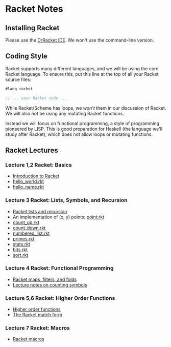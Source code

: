 # Racket Notes

## Installing Racket

Please use the [DrRacket IDE](https://racket-lang.org/). We won't use the
command-line version.

## Coding Style

Racket supports many different languages, and we will be using the core Racket
language. To ensure this, put this line at the top of all your Racket source
files:

```lisp
#lang racket

;; ... your Racket code ...
```

While Racket/Scheme has loops, we *won't* them in our discussion of Racket. We
will also *not* be using any mutating Racket functions.

Instead we will focus on functional programming, a style of programming
pioneered by LISP. This is good preparation for Haskell (the language we'll
study after Racket), which does not allow loops or mutating functions.


## Racket Lectures

### Lecture 1,2 Racket: Basics

- [Introduction to Racket](racket_intro.md)
- [hello_world.rkt](hello_world.rkt)
- [hello_name.rkt](hello_name.rkt)

### Lecture 3 Racket: Lists, Symbols, and Recursion

- [Racket lists and recursion](racket_lists_and_recursion.md)
- An implementation of (x, y) points: [point.rkt](point.rkt)
- [count_up.rkt](count_up.rkt)
- [count_down.rkt](count_down.rkt)
- [numbered_list.rkt](numbered_list.rkt)
- [primes.rkt](primes.rkt)
- [stats.rkt](stats.rkt)
- [bits.rkt](bits.rkt)
- [sort.rkt](sort.rkt)

### Lecture 4 Racket: Functional Programming

- [Racket maps, filters, and folds](racket_maps_filters_folds.md)
- [Lecture notes on counting symbols](racketSymbolCountingNotes.md)

### Lecture 5,6 Racket: Higher Order Functions

- [Higher order functions](racket_higher_order_functions.md)
- [The Racket match form](racket_match_form.md)

### Lecture 7 Racket: Macros
- [Racket macros](racket_macros.md)
